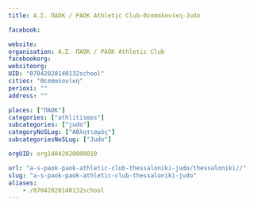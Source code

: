 ```yaml
---
title: Α.Σ. ΠΑΟΚ / PAOK Athletic Club-Θεσσαλονίκη-Judo

facebook:

website:
organisation: Α.Σ. ΠΑΟΚ / PAOK Athletic Club
facebookorg:
websiteorg:
UID: "07042020140132school"
cities: "Θεσσαλονίκη"
perioxi: ""
address: ""

places: ["ΠΑΟΚ"]
categories: ["athlitismos"]
subcategories: ["judo"]
categoryNoSLug: ["Αθλητισμός"]
subcategoriesNoSLug: ["Judo"]

orgUID: org14042020000010

url: "a-s-paok-paok-athletic-club-thessaloniki-judo/thessaloniki//"
slug: "a-s-paok-paok-athletic-club-thessaloniki-judo"
aliases:
    - /07042020140132school
---
```





